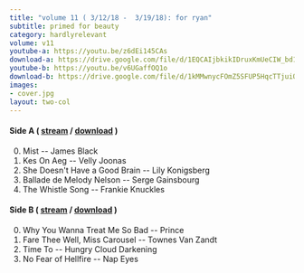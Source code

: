 ```yaml
---
title: "volume 11 ( 3/12/18 -  3/19/18): for ryan"
subtitle: primed for beauty
category: hardlyrelevant
volume: v11
youtube-a: https://youtu.be/z6dEi145CAs
download-a: https://drive.google.com/file/d/1EQCAIjbkikIDruxKmUeCIW_bd1U3C_5m/view?usp=drivesdk
youtube-b: https://youtu.be/v6UGaffOQ1o
download-b: https://drive.google.com/file/d/1kMMwnycFOmZ5SFUP5HqcTTjuiQ6GZ_sg/view?usp=drivesdk
images:
- cover.jpg
layout: two-col
---
```

#### Side A ( <a target="_blank" href="{{ page.youtube-a }}">stream</a> / <a target="_blank" href="{{ page.download-a }}">download</a> ) ####
0. Mist -- James Black
1. Kes On Aeg -- Velly Joonas
2. She Doesn't Have a Good Brain -- Lily Konigsberg
3. Ballade de Melody Nelson -- Serge Gainsbourg
4. The Whistle Song -- Frankie Knuckles

#### Side B ( <a target="_blank" href="{{ page.youtube-b }}">stream</a> / <a target="_blank" href="{{ page.download-b }}">download</a> ) ####
0. Why You Wanna Treat Me So Bad -- Prince
1. Fare Thee Well, Miss Carousel -- Townes Van Zandt
2. Time To -- Hungry Cloud Darkening
3. No Fear of Hellfire -- Nap Eyes
